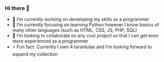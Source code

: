 ### Hi there 👋

- 🔭 I’m currently working on developing my skills as a programmer
- 🌱 I’m currently focusing on learning Python however I know basics of many other languages (such as HTML, CSS, JS, PHP, SQL) 
- 👯 I’m looking to collaborate on any cool project so that I can get even more experienced as a programmer
- ⚡ Fun fact: Currently I own 4 tarantulas and I'm looking forward to expand my collection
